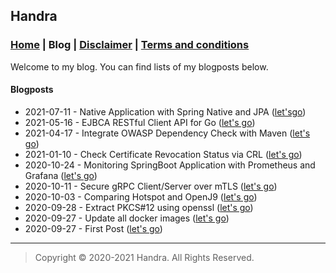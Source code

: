 ## Handra

### [Home](/) | Blog | [Disclaimer](/disclaimer) | [Terms and conditions](/tnc)

Welcome to my blog. You can find lists of my blogposts below.

#### Blogposts
 - 2021-07-11 - Native Application with Spring Native and JPA ([let'sgo](sbootnative))
 - 2021-05-16 - EJBCA RESTful Client API for Go ([let's go](ejbcarestgo))
 - 2021-04-17 - Integrate OWASP Dependency Check with Maven ([let's go](depcheck))
 - 2021-01-10 - Check Certificate Revocation Status via CRL ([let's go](certcrl))
 - 2020-10-24 - Monitoring SpringBoot Application with Prometheus and Grafana ([let's go](bootgrafana))
 - 2020-10-11 - Secure gRPC Client/Server over mTLS ([let's go](grpcmtlsgo))
 - 2020-10-03 - Comparing Hotspot and OpenJ9 ([let's go](hotspotopenj9))
 - 2020-09-28 - Extract PKCS#12 using openssl ([let's go](opensslpkcs12))
 - 2020-09-27 - Update all docker images ([let's go](updatedocker))
 - 2020-09-27 - First Post ([let's go](firstpost))

---
> Copyright &copy; 2020-2021 Handra. All Rights Reserved.